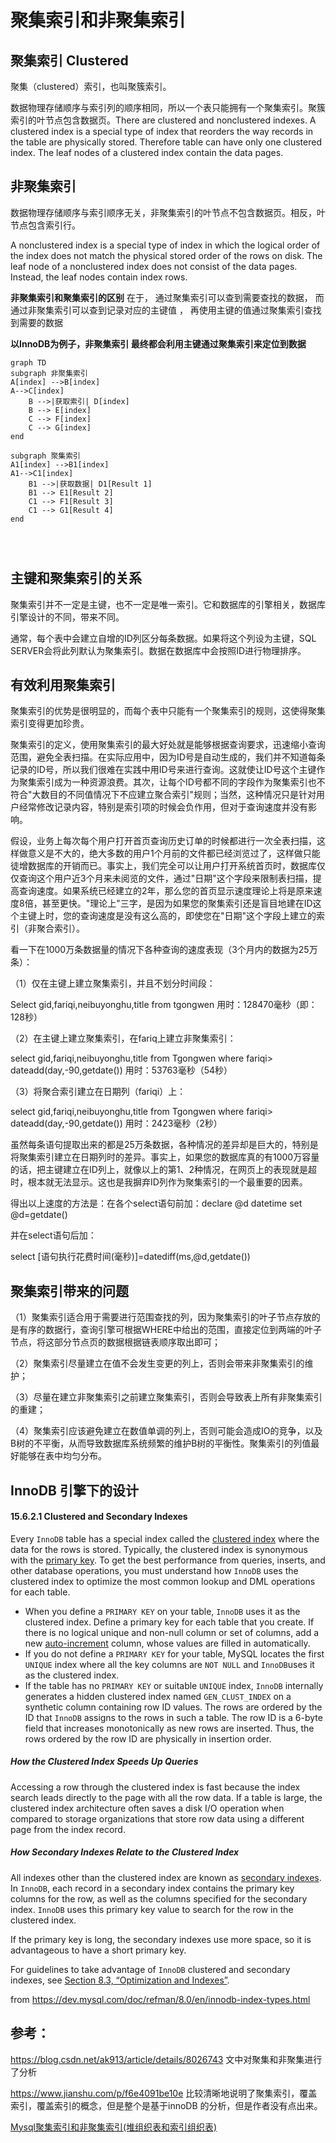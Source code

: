 # 聚集索引和非聚集索引



## 聚集索引  Clustered

聚集（clustered）索引，也叫聚簇索引。

数据物理存储顺序与索引列的顺序相同，所以一个表只能拥有一个聚集索引。聚簇索引的叶节点包含数据页。There are clustered and nonclustered indexes. A clustered index is a special type of index that reorders the way records in the table are physically stored. Therefore table can have only one clustered index. The leaf nodes of a clustered index contain the data pages.

## 非聚集索引

数据物理存储顺序与索引顺序无关，非聚集索引的叶节点不包含数据页。相反，叶节点包含索引行。

A nonclustered index is a special type of index in which the logical order of the index does not match the physical stored order of the rows on disk. The leaf node of a nonclustered index does not consist of the data pages. Instead, the leaf nodes contain index rows.

**非聚集索引和聚集索引的区别** 在于， 通过聚集索引可以查到需要查找的数据， 而通过非聚集索引可以查到记录对应的主键值 ， 再使用主键的值通过聚集索引查找到需要的数据 

**以InnoDB为例子，非聚集索引 最终都会利用主键通过聚集索引来定位到数据**

```mermaid
graph TD
subgraph 非聚集索引
A[index] -->B[index]
A-->C[index]
    B -->|获取索引| D[index] 
    B --> E[index]
    C --> F[index]
    C --> G[index]
end

subgraph 聚集索引
A1[index] -->B1[index]
A1-->C1[index]
    B1 -->|获取数据| D1[Result 1]
    B1 --> E1[Result 2]
    C1 --> F1[Result 3]
    C1 --> G1[Result 4]
end
   
    
    
```

## 主键和聚集索引的关系

聚集索引并不一定是主键，也不一定是唯一索引。它和数据库的引擎相关，数据库引擎设计的不同，带来不同。

通常，每个表中会建立自增的ID列区分每条数据。如果将这个列设为主键，SQL SERVER会将此列默认为聚集索引。数据在数据库中会按照ID进行物理排序。  

## 有效利用聚集索引          

聚集索引的优势是很明显的，而每个表中只能有一个聚集索引的规则，这使得聚集索引变得更加珍贵。      

聚集索引的定义，使用聚集索引的最大好处就是能够根据查询要求，迅速缩小查询范围，避免全表扫描。在实际应用中，因为ID号是自动生成的，我们并不知道每条记录的ID号，所以我们很难在实践中用ID号来进行查询。这就使让ID号这个主键作为聚集索引成为一种资源浪费。其次，让每个ID号都不同的字段作为聚集索引也不符合"大数目的不同值情况下不应建立聚合索引"规则；当然，这种情况只是针对用户经常修改记录内容，特别是索引项的时候会负作用，但对于查询速度并没有影响。      

假设，业务上每次每个用户打开首页查询历史订单的时候都进行一次全表扫描，这样做意义是不大的，绝大多数的用户1个月前的文件都已经浏览过了，这样做只能徒增数据库的开销而已。事实上，我们完全可以让用户打开系统首页时，数据库仅仅查询这个用户近3个月来未阅览的文件，通过"日期"这个字段来限制表扫描，提高查询速度。如果系统已经建立的2年，那么您的首页显示速度理论上将是原来速度8倍，甚至更快。"理论上"三字，是因为如果您的聚集索引还是盲目地建在ID这个主键上时，您的查询速度是没有这么高的，即使您在"日期"这个字段上建立的索引（非聚合索引）。

看一下在1000万条数据量的情况下各种查询的速度表现（3个月内的数据为25万条）：      

（1）仅在主键上建立聚集索引，并且不划分时间段：

Select gid,fariqi,neibuyonghu,title from tgongwen  用时：128470毫秒（即：128秒）      

（2）在主键上建立聚集索引，在fariq上建立非聚集索引：     

select gid,fariqi,neibuyonghu,title from Tgongwen where  fariqi> dateadd(day,-90,getdate())   用时：53763毫秒（54秒）      

（3）将聚合索引建立在日期列（fariqi）上：     

select gid,fariqi,neibuyonghu,title from Tgongwen where  fariqi> dateadd(day,-90,getdate()) 用时：2423毫秒（2秒）      

虽然每条语句提取出来的都是25万条数据，各种情况的差异却是巨大的，特别是将聚集索引建立在日期列时的差异。事实上，如果您的数据库真的有1000万容量的话，把主键建立在ID列上，就像以上的第1、2种情况，在网页上的表现就是超时，根本就无法显示。这也是我摒弃ID列作为聚集索引的一个最重要的因素。     

得出以上速度的方法是：在各个select语句前加：declare @d datetime set @d=getdate()      

并在select语句后加：     

select [语句执行花费时间(毫秒)]=datediff(ms,@d,getdate())   

## 聚集索引带来的问题

（1）聚集索引适合用于需要进行范围查找的列，因为聚集索引的叶子节点存放的是有序的数据行，查询引擎可根据WHERE中给出的范围，直接定位到两端的叶子节点，将这部分节点页的数据根据链表顺序取出即可；

（2）聚集索引尽量建立在值不会发生变更的列上，否则会带来非聚集索引的维护；

（3）尽量在建立非聚集索引之前建立聚集索引，否则会导致表上所有非聚集索引的重建；

（4）聚集索引应该避免建立在数值单调的列上，否则可能会造成IO的竞争，以及B树的不平衡，从而导致数据库系统频繁的维护B树的平衡性。聚集索引的列值最好能够在表中均匀分布。



## InnoDB 引擎下的设计

#### 15.6.2.1 Clustered and Secondary Indexes

Every `InnoDB` table has a special index called the [clustered index](https://dev.mysql.com/doc/refman/8.0/en/glossary.html#glos_clustered_index) where the data for the rows is stored. Typically, the clustered index is synonymous with the [primary key](https://dev.mysql.com/doc/refman/8.0/en/glossary.html#glos_primary_key). To get the best performance from queries, inserts, and other database operations, you must understand how `InnoDB` uses the clustered index to optimize the most common lookup and DML operations for each table.

- When you define a `PRIMARY KEY` on your table, `InnoDB` uses it as the clustered index. Define a primary key for each table that you create. If there is no logical unique and non-null column or set of columns, add a new [auto-increment](https://dev.mysql.com/doc/refman/8.0/en/glossary.html#glos_auto_increment) column, whose values are filled in automatically.
- If you do not define a `PRIMARY KEY` for your table, MySQL locates the first `UNIQUE` index where all the key columns are `NOT NULL` and `InnoDB`uses it as the clustered index.
- If the table has no `PRIMARY KEY` or suitable `UNIQUE` index, `InnoDB` internally generates a hidden clustered index named `GEN_CLUST_INDEX` on a synthetic column containing row ID values. The rows are ordered by the ID that `InnoDB` assigns to the rows in such a table. The row ID is a 6-byte field that increases monotonically as new rows are inserted. Thus, the rows ordered by the row ID are physically in insertion order.

##### How the Clustered Index Speeds Up Queries

Accessing a row through the clustered index is fast because the index search leads directly to the page with all the row data. If a table is large, the clustered index architecture often saves a disk I/O operation when compared to storage organizations that store row data using a different page from the index record.

##### How Secondary Indexes Relate to the Clustered Index

All indexes other than the clustered index are known as [secondary indexes](https://dev.mysql.com/doc/refman/8.0/en/glossary.html#glos_secondary_index). In `InnoDB`, each record in a secondary index contains the primary key columns for the row, as well as the columns specified for the secondary index. `InnoDB` uses this primary key value to search for the row in the clustered index.

If the primary key is long, the secondary indexes use more space, so it is advantageous to have a short primary key.

For guidelines to take advantage of `InnoDB` clustered and secondary indexes, see [Section 8.3, “Optimization and Indexes”](https://dev.mysql.com/doc/refman/8.0/en/optimization-indexes.html).

from https://dev.mysql.com/doc/refman/8.0/en/innodb-index-types.html

## 参考：

https://blog.csdn.net/ak913/article/details/8026743 文中对聚集和非聚集进行了分析

https://www.jianshu.com/p/f6e4091be10e 比较清晰地说明了聚集索引，覆盖索引，覆盖索引的概念，但是整个是基于innoDB 的分析，但是作者没有点出来。

[Mysql聚集索引和非聚集索引(堆组织表和索引组织表)](https://blog.csdn.net/ochangwen/article/details/53997366)

